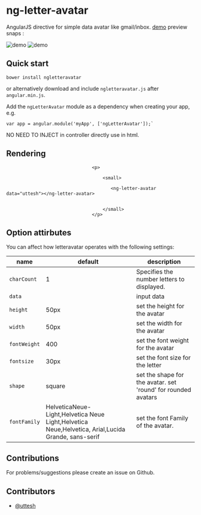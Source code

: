 # ng-letter-avatar

AngularJS directive for simple data avatar like gmail/inbox. 
<a href="http://uttesh.github.io/ngletteravatar/">demo</a>
 preview snaps :
 
![demo](https://raw.github.com/uttesh/ngletteravatar/master/demo/demo1.png)
![demo](https://raw.github.com/uttesh/ngletteravatar/master/demo/demo2.png)

## Quick start

```
bower install ngletteravatar
```


or alternatively download and include `ngletteravatar.js` after `angular.min.js`.

Add the `ngLetterAvatar` module as a dependency when creating your app, e.g.

```
var app = angular.module('myApp', ['ngLetterAvatar']);`
```

NO NEED TO INJECT in controller directly use in html.

## Rendering


```
                                <p>
                                    
                                    <small>

                                       <ng-letter-avatar data="uttesh"></ng-letter-avatar>


                                    </small>
                                </p>
```

## Option attirbutes

You can affect how letteravatar operates with the following settings:

name | default | description
-----|---------|------------
`charCount` | 1 | Specifies the number letters to displayed.
`data` |  | input data
`height` | 50px | set the height for the avatar
`width` | 50px | set the width for the avatar
`fontWeight` | 400 | set the font weight for the  avatar
`fontsize` | 30px | set the font size for the letter
`shape` | square  | set the shape for the avatar. set 'round' for rounded avatars
`fontFamily` | HelveticaNeue-Light,Helvetica Neue Light,Helvetica Neue,Helvetica, Arial,Lucida Grande, sans-serif | set the font Family of the avatar.


## Contributions

For problems/suggestions please create an issue on Github.

## Contributors

* [@uttesh](https://twitter.com/uttesh)



